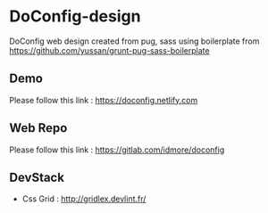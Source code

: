 # DoConfig-design
DoConfig web design created from pug, sass using boilerplate from https://github.com/yussan/grunt-pug-sass-boilerplate

## Demo 
Please follow this link : https://doconfig.netlify.com

## Web Repo
Please follow this link : https://gitlab.com/idmore/doconfig

## DevStack
- Css Grid : http://gridlex.devlint.fr/
